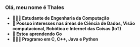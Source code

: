 <!--

**Thales-Evaristo/Thales-Evaristo** is a ✨ _special_ ✨ repository because its `README.md` (this file) appears on your GitHub profile.

Here are some ideas to get you started:

- 🔭 I’m currently working on ...
- 🌱 I’m currently learning ...
- 👯 I’m looking to collaborate on ...
- 🤔 I’m looking for help with ...
- 💬 Ask me about ...
- 📫 How to reach me: ...
- 😄 Pronouns: ...
- ⚡ Fun fact: ...

-->

### Olá, meu nome é Thales

-  **👨🏼‍🎓 Estudante de Engenharia da Computação**  
- **👀 Possuo interesses nas áreas de Ciência de Dados, Visão computacional, Robótica e Internet das Coisas (IoT)**
- **🌱 Estou aprendendo Go**
- **👨🏽‍💻 Programo em C, C++, Java e Python** 
